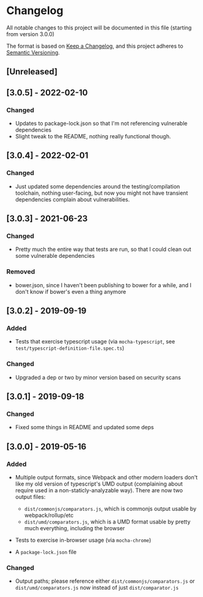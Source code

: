 # Changelog
All notable changes to this project will be documented in this file (starting from version 3.0.0)

The format is based on [Keep a Changelog](https://keepachangelog.com/en/1.0.0/),
and this project adheres to [Semantic Versioning](https://semver.org/spec/v2.0.0.html).

## [Unreleased]

## [3.0.5] - 2022-02-10
### Changed
 - Updates to package-lock.json so that I'm not referencing vulnerable dependencies
 - Slight tweak to the README, nothing really functional though.

## [3.0.4] - 2022-02-01
### Changed
 - Just updated some dependencies around the testing/compilation toolchain, nothing user-facing, but now you might not 
 have transient dependencies complain about vulnerabilities.

## [3.0.3] - 2021-06-23
### Changed
 - Pretty much the entire way that tests are run, so that I could clean out some vulnerable dependencies
### Removed
 - bower.json, since I haven't been publishing to bower for a while, and I don't know if bower's even a thing anymore

## [3.0.2] - 2019-09-19
### Added
 - Tests that exercise typescript usage (via `mocha-typescript`, see `test/typescript-definition-file.spec.ts`)
### Changed
 - Upgraded a dep or two by minor version based on security scans

## [3.0.1] - 2019-09-18
### Changed
 - Fixed some things in README and updated some deps

## [3.0.0] - 2019-05-16
### Added
 - Multiple output formats, since Webpack and other modern loaders don't like 
 my old version of typescript's UMD output (complaining about require used in
 a non-staticly-analyzable way). There are now two output files:
   - `dist/commonjs/comparators.js`, which is commonjs output usable by webpack/rollup/etc
   - `dist/umd/comparators.js`, which is a UMD format usable by pretty much 
   everything, including the browser  

 - Tests to exercise in-browser usage (via `mocha-chrome`)
 - A `package-lock.json` file

### Changed
 - Output paths; please reference either `dist/commonjs/comparators.js` or 
 `dist/umd/comparators.js` now instead of just `dist/comparator.js`

